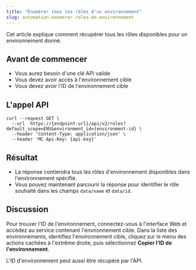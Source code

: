 ```yaml
---
title: "Énumérer tous les rôles d'un environnement"
slug: automation-enumerer-roles-de-environnement
---
```



Cet article explique comment récupérer tous les rôles disponibles pour un environnement donné.

## Avant de commencer

- Vous aurez besoin d'une clé API valide
- Vous devez avoir accès à l'environnement cible
- Vous devez avoir l'ID de l'environnement cible

## L'appel API

```bourne
curl --request GET \
  --url  https://{endpoint-url}/api/v2/roles?default_scope=ENV&environment_id={environment-id} \
  --header 'Content-Type: application/json' \
  --header 'MC-Api-Key: {api-key}'
```

## Résultat

- La réponse contiendra tous les rôles d'environnement disponibles dans l'environnement spécifié.
- Vous pouvez maintenant parcourir la réponse pour identifier le rôle souhaité dans les champs `data/name` et `data/id`.

## Discussion

Pour trouver l'ID de l'environnement, connectez-vous à l'interface Web et accédez au service contenant l'environnement cible. Dans la liste des environnements, identifiez l'environnement cible, cliquez sur le menu des actions cachées à l'extrême droite, puis sélectionnez **Copier l'ID de l'environnement**.

L'ID d'environnement peut aussi être récupéré par l'API.

